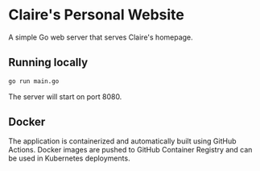 # Claire's Personal Website

A simple Go web server that serves Claire's homepage.

## Running locally

```bash
go run main.go
```

The server will start on port 8080.

## Docker

The application is containerized and automatically built using GitHub Actions. Docker images are pushed to GitHub Container Registry and can be used in Kubernetes deployments.
